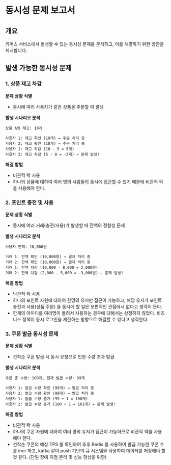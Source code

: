 # 동시성 문제 보고서

## 개요

커머스 서비스에서 발생할 수 있는 동시성 문제를 분석하고, 이를 해결하기 위한 방안을 제시합니다.

## 발생 가능한 동시성 문제

### 1. 상품 재고 차감

**문제 상황 식별**
- 동시에 여러 사용자가 같은 상품을 주문할 때 발생

**발생 시나리오 분석**
```
상품 A의 재고: 10개

사용자 1: 재고 확인 (10개) → 주문 처리 중
사용자 2: 재고 확인 (10개) → 주문 처리 중
사용자 1: 재고 차감 (10 - 5 = 5개)
사용자 2: 재고 차감 (5 - 8 = -3개) ← 문제 발생!
```

**해결 방법**
- 비관적 락 사용
- 하나의 상품에 대하여 여러 명의 사람들의 동시에 접근할 수 있기 때문에 비관적 락을 사용해야 한다.

### 2. 포인트 충전 및 사용

**문제 상황 식별**
- 동시에 여러 거래(충전/사용)가 발생할 때 잔액의 정합성 문제

**발생 시나리오 분석**
```
사용자 잔액: 10,000원

거래 1: 잔액 확인 (10,000원) → 결제 처리 중
거래 2: 잔액 확인 (10,000원) → 결제 처리 중
거래 1: 잔액 차감 (10,000 - 8,000 = 2,000원)
거래 2: 잔액 차감 (2,000 - 5,000 = -3,000원) ← 문제 발생!
```

**해결 방법**
- 낙관적 락 사용
- 하나의 포인트 자원에 대하여 한명의 유저만 접근이 가능하고, 해당 유저가 포인트 충전과 사용(상품 주문) 을 동시에 할 일은 보편적인 관점에서 없다고 생각이 든다. 
- 한개의 아이디를 여러명이 돌려서 사용하는 경우에 대해서는 상정하지 않았다. 비즈니스 정책이 동시 로그인을 제한하는 방향으로 해결할 수 있다고 생각한다.

### 3. 쿠폰 발급 동시성 문제

**문제 상황 식별**
- 선착순 쿠폰 발급 시 동시 요청으로 인한 수량 초과 발급

**발생 시나리오 분석**
```
쿠폰 총 수량: 100개, 현재 발급 수량: 99개

사용자 1: 발급 수량 확인 (99개) → 발급 처리 중
사용자 2: 발급 수량 확인 (99개) → 발급 처리 중
사용자 1: 발급 수량 증가 (99 + 1 = 100개)
사용자 2: 발급 수량 증가 (100 + 1 = 101개) ← 문제 발생!
```

**해결 방법**
- 비관적 락 사용
- 하나의 쿠폰 자원에 대하여 여러 명의 유저가 접근이 가능하므로 비관적 락을 사용해야 한다.
- 선착순 쿠폰의 예상 TPS 를 확인하여 추후 Redis 를 사용하여 발급 가능한 쿠폰 수를 incr 하고, kafka 같이 push 기반의 큐 시스템을 사용하여 데이터를 저장해야 할 것 같다. (단일 장애 지점 분리 및 성능 향상을 위함)

